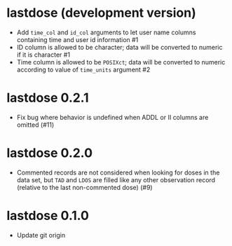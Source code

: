 # lastdose (development version)

- Add `time_col` and `id_col` arguments to let user name columns containing 
  time and user id information #1
- ID column is allowed to be character; data will be converted to numeric if 
  it is character #1
- Time column is allowed to be `POSIXct`; data will be converted to numeric 
  according to value of `time_units` argument #2

# lastdose 0.2.1
- Fix bug where behavior is undefined when ADDL or II columns are omitted
  (#11)

# lastdose 0.2.0
- Commented records are not considered when looking for doses in the data set, 
  but `TAD` and `LDOS` are filled like any other observation record (relative
  to the last non-commented dose) (#9)

# lastdose 0.1.0

- Update git origin


